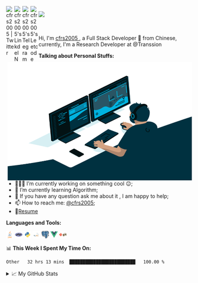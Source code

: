 
<a href="https://twitter.com/cfrs2005">
  <img align="left" alt="cfrs2005  | Twitter" width="22px" src="https://cdn.jsdelivr.net/npm/simple-icons@v3/icons/twitter.svg" />
</a>
<a href="https://www.linkedin.com/in/cfrs2005/">
  <img align="left" alt="cfrs2005's LinkdeIN" width="22px" src="https://cdn.jsdelivr.net/npm/simple-icons@v3/icons/linkedin.svg" />
</a>
<a href="https://t.me/cfrs2005">
  <img align="left" alt="cfrs2005's Telegram" width="22px" src="https://cdn.jsdelivr.net/npm/simple-icons@v3/icons/telegram.svg" />
</a>
<a href="https://leetcode-cn.com/u/an-jing-64/">
  <img align="left" alt="cfrs2005's Leetcode" width="22px" src="https://cdn.jsdelivr.net/npm/simple-icons@v3/icons/leetcode.svg" />
</a>

![](https://visitor-badge.glitch.me/badge?page_id=cfrs2005.cfrs2005)

<br />

Hi, I'm [cfrs2005 ](http://www.80aj.com/), a Full Stack Developer 🚀 from Chinese, currently, I'm a Research Developer at @Transsion

  <img align="right" alt="GIF" src="code.gif" width="500" height="320" />
  
**Talking about Personal Stuffs:**

- 👨🏽‍💻 I’m currently working on something cool :wink:;
- 🌱 I’m currently learning Algorithm; 
- 💬 If you have any question ask me about it , I am happy to help;
- 📫 How to reach me: [@cfrs2005](https://twitter.com/cfrs2005);
- 📝[Resume](http://www.80aj.com/jianli)

**Languages and Tools:**  

<code><img height="20" src="https://raw.githubusercontent.com/github/explore/80688e429a7d4ef2fca1e82350fe8e3517d3494d/topics/java/java.png"></code>
<code><img height="20" src="https://raw.githubusercontent.com/github/explore/80688e429a7d4ef2fca1e82350fe8e3517d3494d/topics/php/php.png"></code>
<code><img height="20" src="https://raw.githubusercontent.com/github/explore/80688e429a7d4ef2fca1e82350fe8e3517d3494d/topics/python/python.png"></code>
<code><img height="20" src="https://raw.githubusercontent.com/github/explore/80688e429a7d4ef2fca1e82350fe8e3517d3494d/topics/mysql/mysql.png"></code>
<code><img height="20" src="https://raw.githubusercontent.com/github/explore/80688e429a7d4ef2fca1e82350fe8e3517d3494d/topics/postgresql/postgresql.png"></code>
<code><img height="20" src="https://raw.githubusercontent.com/github/explore/80688e429a7d4ef2fca1e82350fe8e3517d3494d/topics/vue/vue.png"></code>
<code><img height="20" src="https://raw.githubusercontent.com/github/explore/80688e429a7d4ef2fca1e82350fe8e3517d3494d/topics/git/git.png"></code>

📊 **This Week I Spent My Time On:**

<!--START_SECTION:waka-->

```txt
Other   32 hrs 13 mins  █████████████████████████   100.00 %
```

<!--END_SECTION:waka-->

<details>
<summary>📈 My GitHub Stats</summary>
<p align="center"> <img src="https://github-readme-stats.vercel.app/api?username=cfrs2005&show_icons=true&theme=gotham" alt="cfrs2005" />
</details>


